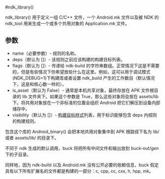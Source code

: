 #ndk_library()

ndk_library() 用于定义一组 C/C++ 文件，一个 Android.mk 文件以及被 NDK 的 ndk_tool 用来生成一个或多个共用对象的 Application.mk 文件。

## 参数

- name（必要参数）- 规则的名称。
- deps（默认为 []）- 该规则之前应该构建的构建目标列表。
- flags（默认为 []）- 传递给 ndk-build 的字符串数组。正常情况下这是不需要的，但是有些情况下你希望放些什么在这里。例如，这可以用于调试模式(NDK_DEBUG=1)下构建库或者设置 ndk_build 产生的工作数目（默认情况下，这是和核心数一样的）。
- is_asset（默认为 False）- 通常是本机共享对象，最终存放在 APK 文件根目录的 lib 文件夹下。如果这个参数是 True，那么这些对象将会放在 assets/lib 下。将共用对象放在一个非标准的位置会组织 Android 把它们解压到设备内部储存中。
- visibility（默认为 []）- [构建目标样式](https://buckbuild.com/concept/build_target_pattern.html)列表，用于标识能够包含 deps 内规则的构建规则。

包含这个库的 Android_binary() 会把本地共用对象集中到 APK 根路径下名为 lib/ 或者 assets/lib/ 的目录下。

不同于 ndk 生成的默认调用，buck 将把所有中间文件和输出放到 buck-out/gen 下的子目录。

同样地，因为 ndk-build 以及 Android.mk 没有公开必要的依赖信息，buck 假定具有以下所有扩展名的文件都是构建的一部分：c, cpp, cc, cxx, h, hpp, mk。